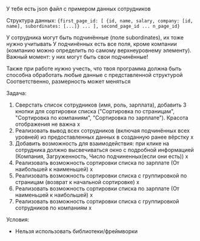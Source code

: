У тебя есть json файл c примером данных сотрудников

Структура данных:
`{first_page_id: [
  {id, name, salary, company: [id, name], subordinates: [...]} ...
], second_page_id ... n_page_id}`

У сотрудника могут быть подчинённые (поле subordinates), их тоже нужно учитывать
У подчинённых есть все поля, кроме компании (компанию можно определить по самому верхнеуровнему элементу). Важный момент: у них могут быть свои подчинённые!

Также при работе нужно учесть, что твоя программа должна быть способна обработать любые данные с представленной структурой
Соответственно, размерность может меняться

Задача:
1) Сверстать список сотрудников (имя, роль, зарплата), добавить 3 кнопки для сортировки списка ("Сортировка по страницам", "Сортировка по компаниям", "Сортировка по зарплате"). Красота отображения не важна x
2) Реализовать вывод всех сотрудников (включая подчинённых всех уровней) из предоставленных данных в созданную ранее вёрстку x
3) Добавить возможность для взаимодействия: при клике на сотрудника должно высвечиваться окно с подробной информацией (Компания, Загруженность, Число подчиненных(если они есть)) x
4) Реализовать возможность сортировки списка по зарплате (От наибольшей к наименьшей) x
5) Реализовать возможность сортировки списка с группировкой по страницам (возврат к начальной сортировке) x
6) Реализовать возможность сортировки списка по зарплате (От наименьшей к наибольшей) x
7) Реализовать возможность сортировки списка с группировкой сотрудников по компаниям x

Условия:
 - Нельзя использовать библиотеки/фреймворки

 